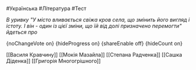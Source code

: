#Українська #Література #Тест

*В уривку "У місто вливається свіжа кров села, що змінить його вигляд і істоту. І він - один із цієї зміни, що їй від долі призначено перемогти" йдеться про*

{noChangeVote on}
{hideProgress on}
{shareEnable off}
{hideCount on}

[[Василя Кравчину]]
[[Мокія Мазайла]]
[[Степана Радченка]]
[[Сашка Діденка]]
[[Григорія Многогрішного]]
